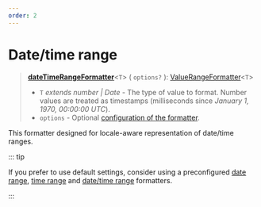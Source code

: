 ```yaml
---
order: 2
---
```


# Date/time range <Badge type="info" text="@localizer/format-datetime" />

> **[dateTimeRangeFormatter](../../api/_localizer/format-datetime/dateTimeFormatter/index.md)**<`T`> ( `options?` ): [ValueRangeFormatter](../index.md#valuerangeformatter-t)<`T`>
>
> - `T` _extends number | Date_ - The type of value to format. Number values are treated as timestamps (milliseconds since _January 1, 1970, 00:00:00 UTC_).
> - `options` - Optional [configuration of the formatter](./options/index.md).

This formatter designed for locale-aware representation of date/time ranges.

::: tip

If you prefer to use default settings, consider using a preconfigured [date range](../preconfigured-formatters/dates-and-times/date-range.md), [time range](../preconfigured-formatters/dates-and-times/time-range.md) and [date/time range](../preconfigured-formatters/dates-and-times/date-time-range.md) formatters.

:::
